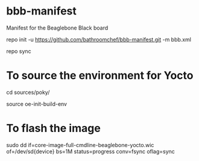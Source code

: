 # bbb-manifest
Manifest for the Beaglebone Black board

repo init -u https://github.com/bathroomchef/bbb-manifest.git -m bbb.xml

repo sync


# To source the environment for Yocto
cd sources/poky/

source oe-init-build-env

# To flash the image
sudo dd if=core-image-full-cmdline-beaglebone-yocto.wic of=/dev/sd{device} bs=1M status=progress conv=fsync oflag=sync

